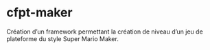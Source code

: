 # cfpt-maker
Création d’un framework permettant la création de niveau d’un jeu de plateforme du style Super Mario Maker.
